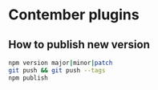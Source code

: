 # Contember plugins

## How to publish new version

```sh
npm version major|minor|patch
git push && git push --tags
npm publish
```
